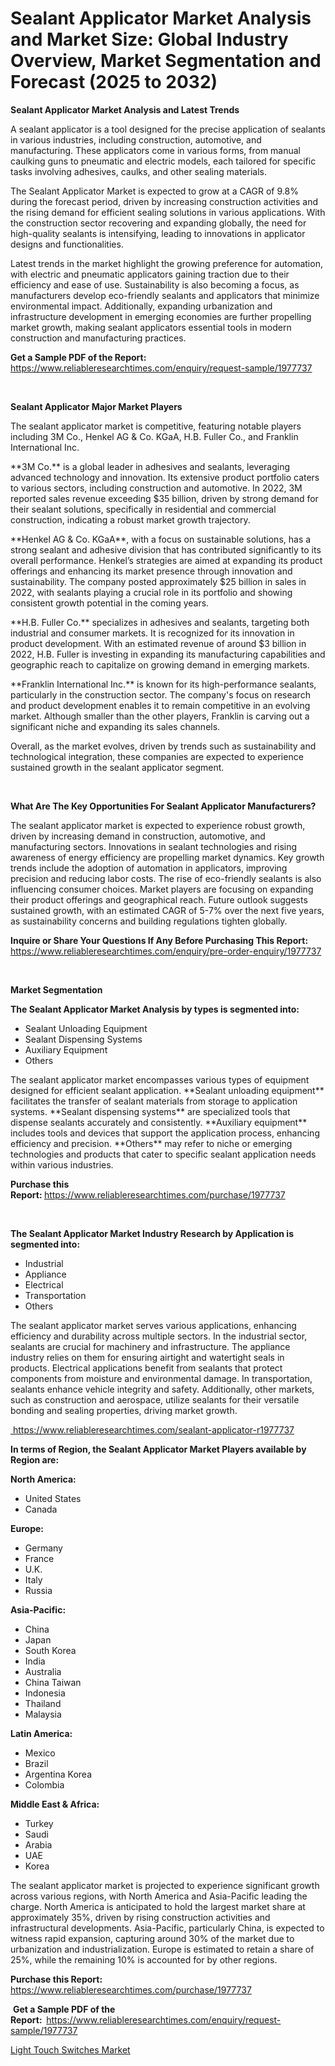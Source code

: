 <p><h1>Sealant Applicator Market Analysis and Market Size: Global Industry Overview, Market Segmentation and Forecast (2025 to 2032)</h1></p><p><strong>Sealant Applicator Market Analysis and Latest Trends</strong></p>
<p><p>A sealant applicator is a tool designed for the precise application of sealants in various industries, including construction, automotive, and manufacturing. These applicators come in various forms, from manual caulking guns to pneumatic and electric models, each tailored for specific tasks involving adhesives, caulks, and other sealing materials. </p><p>The Sealant Applicator Market is expected to grow at a CAGR of 9.8% during the forecast period, driven by increasing construction activities and the rising demand for efficient sealing solutions in various applications. With the construction sector recovering and expanding globally, the need for high-quality sealants is intensifying, leading to innovations in applicator designs and functionalities. </p><p>Latest trends in the market highlight the growing preference for automation, with electric and pneumatic applicators gaining traction due to their efficiency and ease of use. Sustainability is also becoming a focus, as manufacturers develop eco-friendly sealants and applicators that minimize environmental impact. Additionally, expanding urbanization and infrastructure development in emerging economies are further propelling market growth, making sealant applicators essential tools in modern construction and manufacturing practices.</p></p>
<p><strong>Get a Sample PDF of the Report:&nbsp;</strong> <a href="https://www.reliableresearchtimes.com/enquiry/request-sample/1977737?utm_campaign=2326&utm_medium=2&utm_source=Github&utm_content=ia&utm_term=10042025&utm_id=sealant-applicator">https://www.reliableresearchtimes.com/enquiry/request-sample/1977737</a></p>
<p>&nbsp;</p>
<p><strong>Sealant Applicator Major Market Players</strong></p>
<p><p>The sealant applicator market is competitive, featuring notable players including 3M Co., Henkel AG & Co. KGaA, H.B. Fuller Co., and Franklin International Inc. </p><p>**3M Co.** is a global leader in adhesives and sealants, leveraging advanced technology and innovation. Its extensive product portfolio caters to various sectors, including construction and automotive. In 2022, 3M reported sales revenue exceeding $35 billion, driven by strong demand for their sealant solutions, specifically in residential and commercial construction, indicating a robust market growth trajectory.</p><p>**Henkel AG & Co. KGaA**, with a focus on sustainable solutions, has a strong sealant and adhesive division that has contributed significantly to its overall performance. Henkel’s strategies are aimed at expanding its product offerings and enhancing its market presence through innovation and sustainability. The company posted approximately $25 billion in sales in 2022, with sealants playing a crucial role in its portfolio and showing consistent growth potential in the coming years.</p><p>**H.B. Fuller Co.** specializes in adhesives and sealants, targeting both industrial and consumer markets. It is recognized for its innovation in product development. With an estimated revenue of around $3 billion in 2022, H.B. Fuller is investing in expanding its manufacturing capabilities and geographic reach to capitalize on growing demand in emerging markets.</p><p>**Franklin International Inc.** is known for its high-performance sealants, particularly in the construction sector. The company's focus on research and product development enables it to remain competitive in an evolving market. Although smaller than the other players, Franklin is carving out a significant niche and expanding its sales channels.</p><p>Overall, as the market evolves, driven by trends such as sustainability and technological integration, these companies are expected to experience sustained growth in the sealant applicator segment.</p></p>
<p>&nbsp;</p>
<p><strong>What Are The Key Opportunities For Sealant Applicator Manufacturers?</strong></p>
<p><p>The sealant applicator market is expected to experience robust growth, driven by increasing demand in construction, automotive, and manufacturing sectors. Innovations in sealant technologies and rising awareness of energy efficiency are propelling market dynamics. Key growth trends include the adoption of automation in applicators, improving precision and reducing labor costs. The rise of eco-friendly sealants is also influencing consumer choices. Market players are focusing on expanding their product offerings and geographical reach. Future outlook suggests sustained growth, with an estimated CAGR of 5-7% over the next five years, as sustainability concerns and building regulations tighten globally.</p></p>
<p><strong>Inquire or Share Your Questions If Any Before Purchasing This Report:</strong> <a href="https://www.reliableresearchtimes.com/enquiry/pre-order-enquiry/1977737?utm_campaign=2326&utm_medium=2&utm_source=Github&utm_content=ia&utm_term=10042025&utm_id=sealant-applicator">https://www.reliableresearchtimes.com/enquiry/pre-order-enquiry/1977737</a></p>
<p>&nbsp;</p>
<p><strong>Market Segmentation</strong></p>
<p><strong>The Sealant Applicator Market Analysis by types is segmented into:</strong></p>
<p><ul><li>Sealant Unloading Equipment</li><li>Sealant Dispensing Systems</li><li>Auxiliary Equipment</li><li>Others</li></ul></p>
<p><p>The sealant applicator market encompasses various types of equipment designed for efficient sealant application. **Sealant unloading equipment** facilitates the transfer of sealant materials from storage to application systems. **Sealant dispensing systems** are specialized tools that dispense sealants accurately and consistently. **Auxiliary equipment** includes tools and devices that support the application process, enhancing efficiency and precision. **Others** may refer to niche or emerging technologies and products that cater to specific sealant application needs within various industries.</p></p>
<p><strong>Purchase this Report:&nbsp;</strong><a href="https://www.reliableresearchtimes.com/purchase/1977737?utm_campaign=2326&utm_medium=2&utm_source=Github&utm_content=ia&utm_term=10042025&utm_id=sealant-applicator">https://www.reliableresearchtimes.com/purchase/1977737</a></p>
<p>&nbsp;</p>
<p><strong>The Sealant Applicator Market Industry Research by Application is segmented into:</strong></p>
<p><ul><li>Industrial</li><li>Appliance</li><li>Electrical</li><li>Transportation</li><li>Others</li></ul></p>
<p><p>The sealant applicator market serves various applications, enhancing efficiency and durability across multiple sectors. In the industrial sector, sealants are crucial for machinery and infrastructure. The appliance industry relies on them for ensuring airtight and watertight seals in products. Electrical applications benefit from sealants that protect components from moisture and environmental damage. In transportation, sealants enhance vehicle integrity and safety. Additionally, other markets, such as construction and aerospace, utilize sealants for their versatile bonding and sealing properties, driving market growth.</p></p>
<p><a href="https://www.reliableresearchtimes.com/sealant-applicator-r1977737?utm_campaign=2326&utm_medium=2&utm_source=Github&utm_content=ia&utm_term=10042025&utm_id=sealant-applicator">&nbsp;https://www.reliableresearchtimes.com/sealant-applicator-r1977737</a></p>
<p><strong>In terms of Region, the Sealant Applicator Market Players available by Region are:</strong></p>
<p>
    <p> <strong> North America: </strong>
        <ul>
            <li>United States</li>
            <li>Canada</li>
        </ul>
        </p> 
    <p> <strong> Europe: </strong>
        <ul>
            <li>Germany</li>
            <li>France</li>
            <li>U.K.</li>
            <li>Italy</li>
            <li>Russia</li>
        </ul>
        </p> 
    <p> <strong> Asia-Pacific: </strong>
        <ul>
            <li>China</li>
            <li>Japan</li>
            <li>South Korea</li>
            <li>India</li>
            <li>Australia</li>
            <li>China Taiwan</li>
            <li>Indonesia</li>
            <li>Thailand</li>
            <li>Malaysia</li>
        </ul>
        </p> 
    <p> <strong> Latin America: </strong>
        <ul>
            <li>Mexico</li>
            <li>Brazil</li>
            <li>Argentina Korea</li>
            <li>Colombia</li>
        </ul>
        </p> 
    <p> <strong> Middle East & Africa: </strong>
        <ul>
            <li>Turkey</li>
            <li>Saudi</li>
            <li>Arabia</li>
            <li>UAE</li>
            <li>Korea</li>
        </ul>
    </p>
    </p>
<p><p>The sealant applicator market is projected to experience significant growth across various regions, with North America and Asia-Pacific leading the charge. North America is anticipated to hold the largest market share at approximately 35%, driven by rising construction activities and infrastructural developments. Asia-Pacific, particularly China, is expected to witness rapid expansion, capturing around 30% of the market due to urbanization and industrialization. Europe is estimated to retain a share of 25%, while the remaining 10% is accounted for by other regions.</p></p>
<p><strong>Purchase this Report: </strong><a href="https://www.reliableresearchtimes.com/purchase/1977737?utm_campaign=2326&utm_medium=2&utm_source=Github&utm_content=ia&utm_term=10042025&utm_id=sealant-applicator">https://www.reliableresearchtimes.com/purchase/1977737</a></p>
<p>&nbsp;<strong>Get a Sample PDF of the Report:&nbsp;&nbsp;</strong><a href="https://www.reliableresearchtimes.com/enquiry/request-sample/1977737?utm_campaign=2326&utm_medium=2&utm_source=Github&utm_content=ia&utm_term=10042025&utm_id=sealant-applicator">https://www.reliableresearchtimes.com/enquiry/request-sample/1977737</a></p>
<p><strong></strong></p>
<p><p><a href="https://github.com/mabutironaldo/Market-Research-Report-List-7/blob/main/light-touch-switches-market.md?utm_campaign=2326&utm_medium=2&utm_source=Github&utm_content=ia&utm_term=10042025&utm_id=sealant-applicator">Light Touch Switches Market</a></p></p>